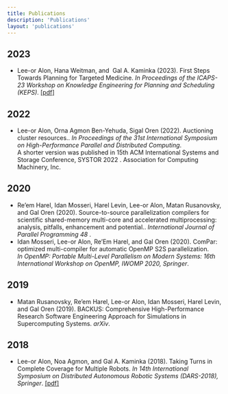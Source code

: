 ```yaml
---
title: Publications
description: 'Publications'
layout: 'publications'
---
```


## 2023
<ul>
<li>Lee-or Alon, Hana Weitman, and  Gal A. Kaminka (2023). First Steps Towards Planning for Targeted Medicine. <i>In Proceedings of the ICAPS-23 Workshop on Knowledge Engineering for Planning and Scheduling (KEPS)</i>.  <a href=" KEPS-23_paper_8750.pdf " 
            target="_blank">[pdf]</i></a>
</ul>

## 2022
<ul>
<li>Lee-or Alon, Orna Agmon Ben-Yehuda, Sigal Oren (2022). Auctioning cluster resources.. <i>In Proceedings of the 31st International Symposium on High-Performance Parallel and Distributed Computing</i>. </br> A shorter version was published in 15th ACM International Systems and Storage Conference, SYSTOR 2022 . Association for Computing Machinery, Inc.
</ul>

## 2020
<ul>
<li>Re’em Harel, Idan Mosseri, Harel Levin, Lee-or Alon, Matan Rusanovsky, and Gal Oren (2020). Source-to-source parallelization compilers for scientific shared-memory multi-core and accelerated multiprocessing: analysis, pitfalls, enhancement and potential.. <i>International Journal of Parallel Programming 48 </i>. 
<li>Idan Mosseri, Lee-or Alon, Re’Em Harel, and Gal Oren (2020). ComPar: optimized multi-compiler for automatic OpenMP S2S parallelization. <i>In OpenMP: Portable Multi-Level Parallelism on Modern Systems: 16th International Workshop on OpenMP, IWOMP 2020, Springer</i>. 
</ul>

## 2019
<ul>
<li>Matan Rusanovsky, Re’em Harel, Lee-or Alon, Idan Mosseri, Harel Levin, and Gal Oren (2019). BACKUS: Comprehensive High-Performance Research Software Engineering Approach for Simulations in Supercomputing Systems. <i>arXiv</i>. 
</ul>

## 2018
<ul>
<li>Lee-or Alon, Noa Agmon, and Gal A. Kaminka (2018). Taking Turns in Complete Coverage for Multiple Robots. <i>In 14th International Symposium on Distributed Autonomous Robotic Systems (DARS-2018), Springer</i>.  <a href=" dars18.pdf " 
            target="_blank">[pdf]</i></a>
</ul>
